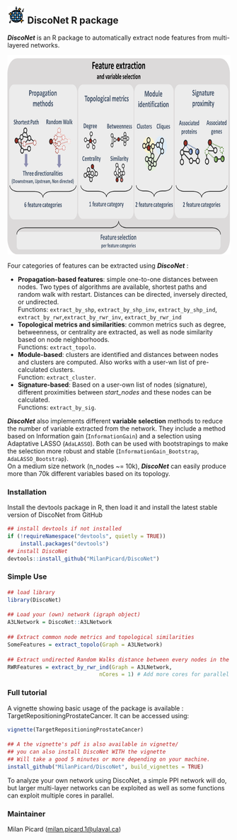 ## <img src="https://github.com/MilanPicard/DiscoNet/blob/main/Meta/dance-floor1.png?raw=true" width="40" height="40"> DiscoNet R package
***DiscoNet*** is an R package to automatically extract node features from multi-layered networks.

<img src="https://github.com/MilanPicard/DiscoNet/blob/main/Meta/Image1.png?raw=true" width="850" height="450">

Four categories of features can be extracted using  ***DiscoNet*** :  

 * **Propagation-based features**: simple one-to-one distances between nodes. Two types of algorithms are available, shortest paths and random walk with restart. Distances can be directed, inversely directed, or undirected.  
   Functions: `extract_by_shp`, `extract_by_shp_inv`, `extract_by_shp_ind`, `extract_by_rwr`,`extract_by_rwr_inv`, `extract_by_rwr_ind`  
 * **Topological metrics and similarities**: common metrics such as degree, betweenness, or centrality are extracted, as well as node similarity based on node neighborhoods.  
   Functions: `extract_topolo`.  
 * **Module-based**: clusters are identified and distances between nodes and clusters are computed. Also works with a user-wn list of pre-calculated clusters.  
   Function: `extract_cluster`.  
 * **Signature-based**: Based on a user-own list of nodes (signature), different proximities between *start_nodes* and these nodes can be calculated.  
   Functions: `extract_by_sig`.  

***DiscoNet*** also implements different **variable selection** methods to reduce the number of variable extracted from the network. They include a method based on Information gain (`InformationGain`) and a selection using Adaptative LASSO (`AdaLASSO`). Both can be used with bootstrapings to make the selection more robust and stable (`InformationGain_Bootstrap`, `AdaLASSO_Bootstrap`).  
 On a medium size network (n_nodes ~= 10k), ***DiscoNet*** can easily produce more than 70k different variables based on its topology.


### Installation
Install the devtools package in R, then load it and install the latest stable version of DiscoNet from GitHub
```r
## install devtools if not installed
if (!requireNamespace("devtools", quietly = TRUE))
    install.packages("devtools")
## install DiscoNet
devtools::install_github("MilanPicard/DiscoNet")
```

### Simple Use
```r
## load library
library(DiscoNet)

## Load your (own) network (igraph object)
A3LNetwork = DiscoNet::A3LNetwork

## Extract common node metrics and topological similarities
SomeFeatures = extract_topolo(Graph = A3LNetwork)

## Extract undirected Random Walks distance between every nodes in the network
RWRFeatures = extract_by_rwr_ind(Graph = A3LNetwork, 
                             nCores = 1) # Add more cores for parallel computing
```

### Full tutorial
A vignette showing basic usage of the package is available : TargetRepositioningProstateCancer.
It can be accessed using:  
```r
vignette(TargetRepositioningProstateCancer)

## A the vignette's pdf is also available in vignette/
## you can also install DiscoNet WITH the vignette
## Will take a good 5 minutes or more depending on your machine.
install_github("MilanPicard/DiscoNet", build_vignettes = TRUE)
```

To analyze your own network using DiscoNet, a simple PPI network will do, but larger multi-layer networks can be exploited as well as some functions can exploit multiple cores in parallel. 


### Maintainer
Milan Picard (milan.picard.1@ulaval.ca)
